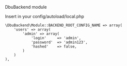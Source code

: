 DbuBackend module

Insert in your config/autoload/local.php

    \DbuBackend\Module::BACKEND_ROOT_CONFIG_NAME => array(
        'users' => array(
            'admin' => array(
                'login'     => 'admin',
                'password'  => 'admin123',
                'hashed'    => false,
            )
        )
    ),
